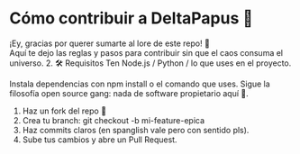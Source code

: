 # Cómo contribuir a DeltaPapus 🚀

¡Ey, gracias por querer sumarte al lore de este repo! 🫡  
Aquí te dejo las reglas y pasos para contribuir sin que el caos consuma el universo.
2. 🛠️ Requisitos
Ten Node.js / Python / lo que uses en el proyecto.

Instala dependencias con npm install o el comando que uses.
Sigue la filosofía open source gang: nada de software propietario aquí 😤.

1. Haz un fork del repo 🍴
2. Crea tu branch:
   git checkout -b mi-feature-epica
3. Haz commits claros (en spanglish vale pero con sentido pls).
4. Sube tus cambios y abre un Pull Request.

